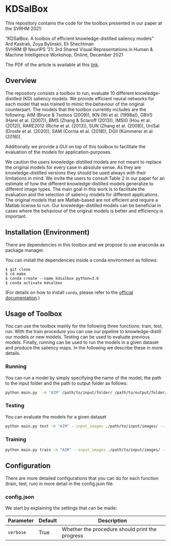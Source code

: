 # KDSalBox

This repository contains the code for the toolbox presented in our paper at the SVRHM 2021:

“KDSalBox: A toolbox of efficient knowledge-distilled saliency models”  
Ard Kastrati, Zoya Bylinskii, Eli Shechtman  
SVHRM @ NeurIPS ’21: 3rd Shared Visual Representations in Human & Machine Intelligence Workshop, Online, December 2021

The PDF of the article is available at this [link][1].

## Overview

The repository consists a toolbox to run, evaluate 10 different knowledge-distilled (KD) saliency models. We provide efficient neural networks for each model that was trained to mimic the behaviour of the original counterpart. The models that the toolbox currently includes are the following: AIM (Bruce & Tsotsos (2009)), IKN (Itti et al. (1998a)), GBVS (Harel et al. (2007)), BMS (Zhang & Sclaroff (2013)), IMSIG (Hou et al. (2012)), RARE2012 (Riche et al. (2013)), SUN (Zhang et al. (2008)), UniSal (Droste et al. (2020)), SAM (Cornia et al. (2018)), DGII (Kümmerer et al. (2016)).

Additionally we provide a GUI on top of this toolbox to facilitate the evaluation of the models for application-purposes.

We caution the users knowledge-distilled models are not meant to replace the original models for every case in absolute sense. As they are knowledge-distilled versions they should be used always with their limitations in mind. We invite the users to consult Table 2 in our paper for an estimate of how the different knowledge-distilled models generalize to different image types. The main goal in this work is to facilitate the evaluation and the selection of saliency models for different applications. The original models that are Matlab-based are not efficient and require a Matlab license to run. Our knowledge-distilled models can be beneficial in cases where the behaviour of the original models is better and efficiency is important.

## Installation (Environment)

There are dependencies in this toolbox and we propose to use anaconda as package manager.

You can install the dependencies inside a conda environment as follows:

```console
$ git clone 
$ cd make
$ conda create --name kdsalbox python=3.8
$ conda activate kdsalbox
```
(For details on how to install `conda`, please refer to the [official documentation][5].)

## Usage of Toolbox

You can use the toolbox mainly for the following three functions: train, test, run. With the train procedure you can use our pipeline to knowledge-distill our models or new models. Testing can be used to evaluate previous models. Finally, running can be used to run the models in a given dataset and produce the saliency maps. In the following we describe these in more details.


### Running
You can run a model by simply specifying the name of the model, the path to the input folder and the path to output folder as follows:

```bash
python main.py  -m "AIM" /path/to/input/folder/ /path/to/output/folder/
```

### Testing
You can evaluate the models for a given dataset 

```bash
python main.py test -m "AIM" --input_images ./path/to/input/images/ --input_saliencies ./path/to/saliency/images/
```

### Training
```bash
python main.py train -m "AIM" --input_images ./path/to/input/images/ --input_saliencies ./path/to/saliency/images/
```

## Configuration

There are more detailed configurations that you can do for each function (train, test, run) in more detail in the config.json file.

### config.json

We start by explaining the settings that can be made:

Parameter | Default | Description
------------ | ------------- | -------------
`verbose` | True | Whether the procedure should print the progress

[1]: https://tik-db.ee.ethz.ch/file/ce39d039b49f33a066d08e1c0ecb12f0/KDSalBox.pdf
[5]: https://conda.io/docs/user-guide/install/index.html
